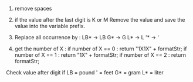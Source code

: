 1. remove spaces
2. if the value after the last digit is K or M
  Remove the value and save the value into the variable prefix.

3. Replace all occurrence by :
LB* -> LB
G* -> G
L* -> L
'* -> '

4. get the number of X :
if number of X == 0 :
  return "1X1X" + formatStr;
if number of X == 1 :
  return "1X" + formatStr;
if number of X == 2 :
  return formatStr;

Check value after digit if
LB = pound
' = feet
G* = gram
L* = liter
